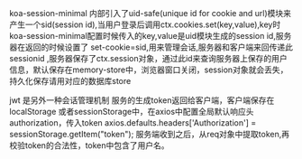 koa-session-minimal
内部引入了uid-safe(unique id for cookie and url)模块来产生一个sid(session id),当用户登录后调用ctx.cookies.set(key,value),key时koa-session-minimal配置时候传入的key,value是uid模块生成的session id,服务器在返回的时候设置了 set-cookie=sid,用来管理会话,服务器和客户端来回传递此sessionid ,服务器保存了ctx.session对象，通过此id来查询服务器上保存的用户信息，默认保存在memory-store中，浏览器窗口关闭，session对象就会丢失，持久化保存请用对应的数据库store

jwt 是另外一种会话管理机制
服务的生成token返回给客户端，客户端保存在localStorage 或者sessionStorage中，在axios中配置全局默认响应头 authorization，传入token
axios.defaults.headers['Authorization'] = sessionStorage.getItem("token");
服务端收到之后，从req对象中提取token,再校验token的合法性，token中包含了用户名。